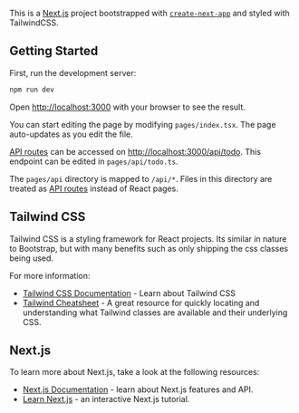 This is a [Next.js](https://nextjs.org/) project bootstrapped with [`create-next-app`](https://github.com/vercel/next.js/tree/canary/packages/create-next-app) and styled with TailwindCSS.

## Getting Started

First, run the development server:

```bash
npm run dev
```

Open [http://localhost:3000](http://localhost:3000) with your browser to see the result.

You can start editing the page by modifying `pages/index.tsx`. The page auto-updates as you edit the file.

[API routes](https://nextjs.org/docs/api-routes/introduction) can be accessed on [http://localhost:3000/api/todo](http://localhost:3000/api/todo). This endpoint can be edited in `pages/api/todo.ts`.

The `pages/api` directory is mapped to `/api/*`. Files in this directory are treated as [API routes](https://nextjs.org/docs/api-routes/introduction) instead of React pages.

## Tailwind CSS

Tailwind CSS is a styling framework for React projects. Its similar in nature to Bootstrap, but with many benefits such as only shipping the css classes being used.

For more information:
- [Tailwind CSS Documentation](https://tailwindcss.com/) - Learn about Tailwind CSS
- [Tailwind Cheatsheet](https://tailwindcomponents.com/cheatsheet/) - A great resource for quickly locating and understanding what Tailwind classes are available and their underlying CSS.

## Next.js

To learn more about Next.js, take a look at the following resources:

- [Next.js Documentation](https://nextjs.org/docs) - learn about Next.js features and API.
- [Learn Next.js](https://nextjs.org/learn) - an interactive Next.js tutorial.


